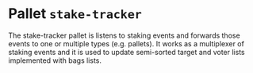 # Pallet `stake-tracker`

The stake-tracker pallet is listens to staking events and forwards those events to one or
multiple types (e.g. pallets). It works as a multiplexer of staking events and it is used to
update semi-sorted target and voter lists implemented with bags lists.
 
